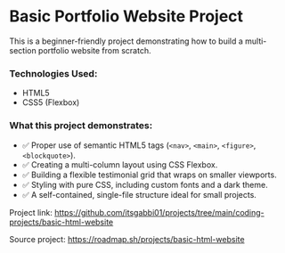 # Basic Portfolio Website Project

This is a beginner-friendly project demonstrating how to build a multi-section portfolio website from scratch.

### Technologies Used:

- HTML5
- CSS5 (Flexbox)

### What this project demonstrates:

- ✅ Proper use of semantic HTML5 tags (`<nav>`, `<main>`, `<figure>`, `<blockquote>`).
- ✅ Creating a multi-column layout using CSS Flexbox.
- ✅ Building a flexible testimonial grid that wraps on smaller viewports.
- ✅ Styling with pure CSS, including custom fonts and a dark theme.
- ✅ A self-contained, single-file structure ideal for small projects.

Project link: https://github.com/itsgabbi01/projects/tree/main/coding-projects/basic-html-website

Source project: https://roadmap.sh/projects/basic-html-website
